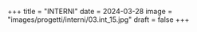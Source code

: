 +++
title = "INTERNI"
date = 2024-03-28
image = "images/progetti/interni/03.int_15.jpg"
draft = false
+++